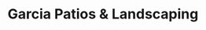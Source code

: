 ---
title: "Garcia Patios & Landscaping"
url: /edgewater/garcia-patios-und-landscaping/
shop: Garten-Center
---